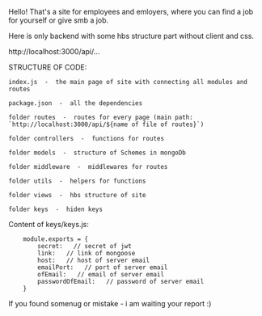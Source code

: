 Hello!
That's  a site for employees and emloyers, where you can find a job for yourself or give smb a job. 

Here is only backend with some hbs structure part without client and css.

http://localhost:3000/api/...

STRUCTURE OF CODE:

    index.js  -  the main page of site with connecting all modules and routes

    package.json  -  all the dependencies

    folder routes  -  routes for every page (main path: `http://localhost:3000/api/${name of file of routes}`)

    folder controllers  -  functions for routes

    folder models  -  structure of Schemes in mongoDb

    folder middleware  -  middlewares for routes

    folder utils  -  helpers for functions

    folder views  -  hbs structure of site

    folder keys  -  hiden keys  


Content of keys/keys.js:

        module.exports = {
            secret:   // secret of jwt
            link:   // link of mongoose
            host:   // host of server email
            emailPort:   // port of server email
            ofEmail:   // email of server email
            passwordOfEmail:   // password of server email
        }

If you found somenug or mistake - i am waiting your report :)